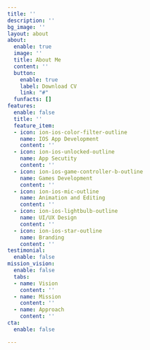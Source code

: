 ```yaml
---
title: ''
description: ''
bg_image: ''
layout: about
about:
  enable: true
  image: ''
  title: About Me
  content: ''
  button:
    enable: true
    label: Download CV
    link: "#"
  funfacts: []
features:
  enable: false
  title: ''
  feature_item:
  - icon: ion-ios-color-filter-outline
    name: IOS App Development
    content: ''
  - icon: ion-ios-unlocked-outline
    name: App Secutity
    content: ''
  - icon: ion-ios-game-controller-b-outline
    name: Games Development
    content: ''
  - icon: ion-ios-mic-outline
    name: Animation and Editing
    content: ''
  - icon: ion-ios-lightbulb-outline
    name: UI/UX Design
    content: ''
  - icon: ion-ios-star-outline
    name: Branding
    content: ''
testimonial:
  enable: false
mission_vision:
  enable: false
  tabs:
  - name: Vision
    content: ''
  - name: Mission
    content: ''
  - name: Approach
    content: ''
cta:
  enable: false

---
```

